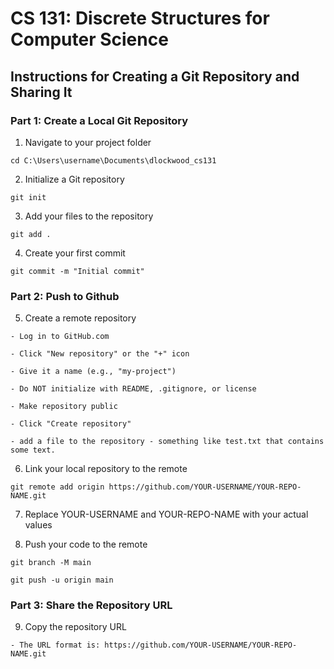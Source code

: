  # CS 131: Discrete Structures for Computer Science

## Instructions for Creating a Git Repository and Sharing It

### Part 1: Create a Local Git Repository

  1. Navigate to your project folder

  `cd C:\Users\username\Documents\dlockwood_cs131`

  2. Initialize a Git repository

  `git init`

  3. Add your files to the repository

  `git add .`

  4. Create your first commit

  `git commit -m "Initial commit"`

###  Part 2: Push to Github

  5. Create a remote repository

    - Log in to GitHub.com 

    - Click "New repository" or the "+" icon

    - Give it a name (e.g., "my-project")

    - Do NOT initialize with README, .gitignore, or license

    - Make repository public

    - Click "Create repository"

    - add a file to the repository - something like test.txt that contains some text.

  6. Link your local repository to the remote

  `git remote add origin https://github.com/YOUR-USERNAME/YOUR-REPO-NAME.git`

  7. Replace YOUR-USERNAME and YOUR-REPO-NAME with your actual values

  8. Push your code to the remote

  `git branch -M main`

  `git push -u origin main`

###  Part 3: Share the Repository URL

  9. Copy the repository URL

    - The URL format is: https://github.com/YOUR-USERNAME/YOUR-REPO-NAME.git
